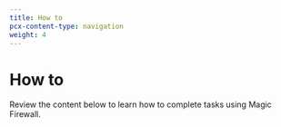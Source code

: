 ```yaml
---
title: How to
pcx-content-type: navigation
weight: 4
---
```


# How to

Review the content below to learn how to complete tasks using Magic Firewall.

<DirectoryListing path="/how-to"/>
